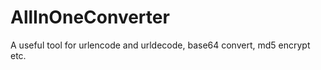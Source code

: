 AllInOneConverter
=================

A useful tool for urlencode and urldecode, base64 convert, md5 encrypt etc.
